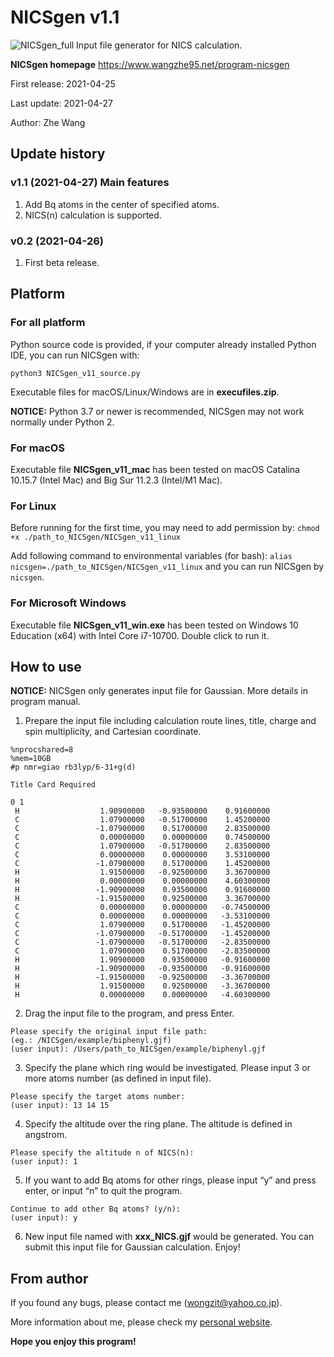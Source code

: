 # NICSgen v1.1
![NICSgen_full](https://user-images.githubusercontent.com/41381763/116081377-28578000-a6d5-11eb-8408-56438ae5812a.png)
Input file generator for NICS calculation.

**NICSgen homepage** https://www.wangzhe95.net/program-nicsgen

First release: 2021-04-25

Last update: 2021-04-27

Author: Zhe Wang

## Update history
### v1.1 (2021-04-27) Main features
1. Add Bq atoms in the center of specified atoms.
2. NICS(n) calculation is supported.

### v0.2 (2021-04-26)
1. First beta release.

## Platform
### For all platform
Python source code is provided, if your computer already installed Python IDE, you can run NICSgen with:

`python3 NICSgen_v11_source.py`

Executable files for macOS/Linux/Windows are in **execufiles.zip**.

**NOTICE:** Python 3.7 or newer is recommended, NICSgen may not work normally under Python 2.

### For macOS
Executable file **NICSgen_v11_mac** has been tested on macOS Catalina 10.15.7 (Intel Mac) and Big Sur 11.2.3 (Intel/M1 Mac).

### For Linux
Before running for the first time, you may need to add permission by:
`chmod +x ./path_to_NICSgen/NICSgen_v11_linux`

Add following command to environmental variables (for bash):
`alias nicsgen=./path_to_NICSgen/NICSgen_v11_linux`
and you can run NICSgen by `nicsgen`.

### For Microsoft Windows
Executable file **NICSgen_v11_win.exe** has been tested on Windows 10 Education (x64) with Intel Core i7-10700. Double click to run it.

## How to use
**NOTICE:** NICSgen only generates input file for Gaussian. More details in program manual.

1. Prepare the input file including calculation route lines, title, charge and spin multiplicity, and Cartesian coordinate.

```
%nprocshared=8
%mem=10GB
#p nmr=giao rb3lyp/6-31+g(d)

Title Card Required

0 1
 H                  1.90900000   -0.93500000    0.91600000
 C                  1.07900000   -0.51700000    1.45200000
 C                 -1.07900000    0.51700000    2.83500000
 C                  0.00000000    0.00000000    0.74500000
 C                  1.07900000   -0.51700000    2.83500000
 C                  0.00000000    0.00000000    3.53100000
 C                 -1.07900000    0.51700000    1.45200000
 H                  1.91500000   -0.92500000    3.36700000
 H                  0.00000000    0.00000000    4.60300000
 H                 -1.90900000    0.93500000    0.91600000
 H                 -1.91500000    0.92500000    3.36700000
 C                  0.00000000    0.00000000   -0.74500000
 C                  0.00000000    0.00000000   -3.53100000
 C                  1.07900000    0.51700000   -1.45200000
 C                 -1.07900000   -0.51700000   -1.45200000
 C                 -1.07900000   -0.51700000   -2.83500000
 C                  1.07900000    0.51700000   -2.83500000
 H                  1.90900000    0.93500000   -0.91600000
 H                 -1.90900000   -0.93500000   -0.91600000
 H                 -1.91500000   -0.92500000   -3.36700000
 H                  1.91500000    0.92500000   -3.36700000
 H                  0.00000000    0.00000000   -4.60300000

```

2. Drag the input file to the program, and press Enter. 
```
Please specify the original input file path:
(eg.: /NICSgen/example/biphenyl.gjf)
(user input): /Users/path_to_NICSgen/example/biphenyl.gjf
```

3. Specify the plane which ring would be investigated. Please input 3 or more atoms number (as defined in input file).
```
Please specify the target atoms number:
(user input): 13 14 15
```

4. Specify the altitude over the ring plane. The altitude is defined in angstrom.
```
Please specify the altitude n of NICS(n):
(user input): 1
```

5. If you want to add Bq atoms for other rings, please input “y” and press enter, or input “n” to quit the program.
```
Continue to add other Bq atoms? (y/n):
(user input): y
```

6. New input file named with **xxx_NICS.gjf** would be generated.  You can submit this input file for Gaussian calculation. Enjoy!

## From author
If you found any bugs, please contact me (wongzit@yahoo.co.jp).

More information about me, please check my [personal website](https://www.wangzhe95.net).

 **Hope you enjoy this program!**
